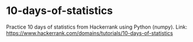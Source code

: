 # 10-days-of-statistics
Practice 10 days of statistics from Hackerrank using Python (numpy). Link: https://www.hackerrank.com/domains/tutorials/10-days-of-statistics
